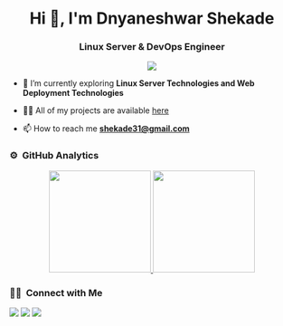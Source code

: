 <h1 align="center">Hi 👋, I'm Dnyaneshwar Shekade</h1>
<h3 align="center">Linux Server & DevOps Engineer</h3>

<p align="center">
  <img src="https://komarev.com/ghpvc/?username=dnyaneshwar&color=blueviolet&style=flat">
</p>

- 🌱 I’m currently exploring **Linux Server Technologies and Web Deployment Technologies**

- 👨‍💻 All of my projects are available [here](/dnyaneshwarshekade)

- 📫 How to reach me **shekade31@gmail.com**

<!--
### 🛠 &nbsp;Languages and Tools

![JavaScript](https://img.shields.io/badge/-JavaScript-%23F7DF1C?style=for-the-badge&logo=javascript&logoColor=000000&labelColor=%23F7DF1C&color=%23FFCE5A)
![C++](https://img.shields.io/badge/C%2B%2B-00599C?style=for-the-badge&logo=c%2B%2B&logoColor=white)
![Python](http://img.shields.io/badge/-Python-3776AB?style=for-the-badge&logo=python&logoColor=ffffff)
![Dart](https://img.shields.io/badge/Dart-0175C2?style=for-the-badge&logo=dart&logoColor=white)
<br>
![HTML5](https://img.shields.io/badge/-HTML5-%23E44D27?style=for-the-badge&logo=html5&logoColor=ffffff)
![CSS3](https://img.shields.io/badge/-CSS3-%231572B6?style=for-the-badge&logo=css3)
![Sass](https://img.shields.io/badge/-Sass-%23CC6699?style=for-the-badge&logo=sass&logoColor=ffffff)
![JQuery](https://img.shields.io/badge/jQuery-0769AD?style=for-the-badge&logo=jquery&logoColor=white)
![React](https://img.shields.io/badge/-React-61DAFB?style=for-the-badge&logo=react&logoColor=ffffff)
![Flutter](https://img.shields.io/badge/Flutter-02569B?style=for-the-badge&logo=flutter&logoColor=white)
![Tailwind Css](https://img.shields.io/badge/Tailwind_CSS-38B2AC?style=for-the-badge&logo=tailwind-css&logoColor=white)
<br>
![Git](https://img.shields.io/badge/-Git-%23F05032?style=for-the-badge&logo=git&logoColor=%23ffffff)
![GitHub](https://img.shields.io/badge/-GitHub-181717?style=for-the-badge&logo=github)
![Nodejs](https://img.shields.io/badge/-Nodejs-339933?style=for-the-badge&logo=Node.js&logoColor=ffffff)
![Npm](https://img.shields.io/badge/-npm-CB3837?style=for-the-badge&logo=npm)
![Firebase](https://img.shields.io/badge/-Firebase-FFCA28?style=for-the-badge&logo=firebase&logoColor=ffffff)
![MongoDB](https://img.shields.io/badge/MongoDB-4EA94B?style=for-the-badge&logo=mongodb&logoColor=white)
<br>
![Markdown](https://img.shields.io/badge/Markdown-000000?style=for-the-badge&logo=markdown&logoColor=white)
![VS Code](http://img.shields.io/badge/-VS%20Code-007ACC?style=for-the-badge&logo=visual-studio-code&logoColor=ffffff)
![Linux](http://img.shields.io/badge/-Linux-0078D6?style=for-the-badge&logo=linux&logoColor=ffffff)
<br/>
-->
### ⚙️ &nbsp;GitHub Analytics

<p align="center">
<a href="https://github.com/dnyaneshwarshekade">
  <img height="180em" src="https://github-readme-stats-eight-theta.vercel.app/api?username=dnyaneshwar&show_icons=true&theme=algolia&include_all_commits=true&count_private=true"/>
  <img height="180em" src="https://github-readme-stats-eight-theta.vercel.app/api/top-langs/?username=dnyaneshwar&layout=compact&langs_count=8&theme=algolia"/>
</a>
</p>

### 🤝🏻 &nbsp;Connect with Me

<p>
<a href="https://linkedin.com/in/dnyaneshwarshekade"><img src="https://img.shields.io/badge/-dnyaneshwar-0077B5?style=flat&logo=Linkedin&logoColor=white"/></a>
<a href="mailto:dnyaneshwar.shekade@gmail.com"><img src="https://img.shields.io/badge/-shekade31@gmail.com-D14836?style=flat&logo=Gmail&logoColor=white"/></a>
<a href="https://twitter.com/dnyaneshwarshekade"><img src="https://img.shields.io/badge/-@dnyaneshwar-1877F2?style=flat&logo=Twitter&logoColor=white"/></a>
</p>

